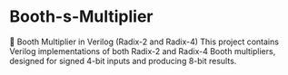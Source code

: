 # Booth-s-Multiplier
🧮 Booth Multiplier in Verilog (Radix-2 and Radix-4)
This project contains Verilog implementations of both Radix-2 and Radix-4 Booth multipliers, designed for signed 4-bit inputs and producing 8-bit results.


